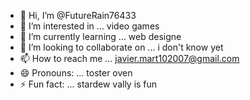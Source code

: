 - 👋 Hi, I’m @FutureRain76433
- 👀 I’m interested in ... video games
- 🌱 I’m currently learning ... web designe
- 💞️ I’m looking to collaborate on ... i don't know yet
- 📫 How to reach me ... javier.mart102007@gmail.com
- 😄 Pronouns: ... toster oven 
- ⚡ Fun fact: ... stardew vally is fun

<!---
FutureRain76433/FutureRain76433 is a ✨ special ✨ repository because its `README.md` (this file) appears on your GitHub profile.
You can click the Preview link to take a look at your changes.
--->

